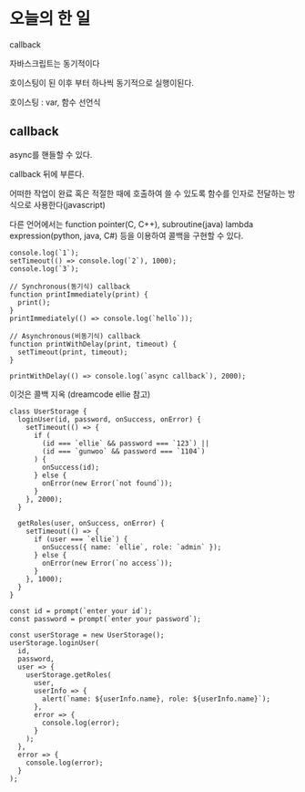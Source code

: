 # 오늘의 한 일

callback

자바스크립트는 동기적이다

호이스팅이 된 이후 부터 하나씩 동기적으로 실행이된다.

호이스팅 : var, 함수 선언식 

## callback

async를 핸들할 수 있다.

callback 뒤에 부른다.

어떠한 작업이 완료 혹은 적절한 때에 호출하여 쓸 수 있도록 함수를 인자로 전달하는 방식으로 사용한다(javascript)

다른 언어에서는 function pointer(C, C++), subroutine(java) lambda expression(python, java, C#) 등을 이용하여 콜백을 구현할 수 있다.

```tsx
console.log(`1`);
setTimeout(() => console.log(`2`), 1000);
console.log(`3`);

// Synchronous(동기식) callback
function printImmediately(print) {
  print();
}
printImmediately(() => console.log(`hello`));

// Asynchronous(비동기식) callback
function printWithDelay(print, timeout) {
  setTimeout(print, timeout);
}

printWithDelay(() => console.log(`async callback`), 2000);
```

이것은 콜백 지옥 (dreamcode ellie 참고)

```tsx
class UserStorage {
  loginUser(id, password, onSuccess, onError) {
    setTimeout(() => {
      if (
        (id === `ellie` && password === `123`) ||
        (id === `gunwoo` && password === `1104`)
      ) {
        onSuccess(id);
      } else {
        onError(new Error(`not found`));
      }
    }, 2000);
  }

  getRoles(user, onSuccess, onError) {
    setTimeout(() => {
      if (user === `ellie`) {
        onSuccess({ name: `ellie`, role: `admin` });
      } else {
        onError(new Error(`no access`));
      }
    }, 1000);
  }
}

const id = prompt(`enter your id`);
const password = prompt(`enter your password`);

const userStorage = new UserStorage();
userStorage.loginUser(
  id,
  password,
  user => {
    userStorage.getRoles(
      user,
      userInfo => {
        alert(`name: ${userInfo.name}, role: ${userInfo.name}`);
      },
      error => {
        console.log(error);
      }
    );
  },
  error => {
    console.log(error);
  }
);
```